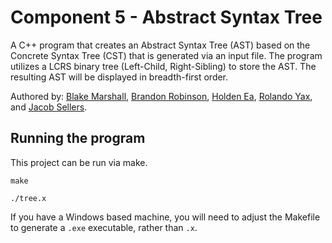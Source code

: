 # Component 5 - Abstract Syntax Tree

A C++ program that creates an Abstract Syntax Tree (AST) based on the Concrete Syntax Tree (CST) that is generated via an input file. The program utilizes a LCRS binary tree (Left-Child, Right-Sibling) to store the AST. The resulting AST will be displayed in breadth-first order.

Authored by: [Blake Marshall](https://github.com/officialblake), [Brandon Robinson](https://github.com/brandonuscg), [Holden Ea](https://github.com/holdenkea), [Rolando Yax](https://github.com/Ryax3), and [Jacob Sellers](https://github.com/JacobS999).

## Running the program

This project can be run via make.

```make```

```./tree.x```

If you have a Windows based machine, you will need to adjust the Makefile to generate a ```.exe``` executable, rather than ```.x```.
